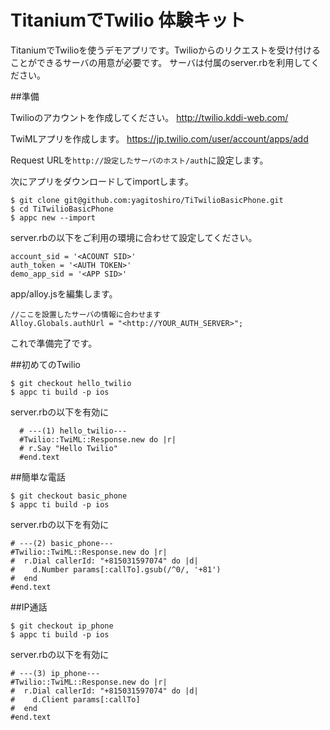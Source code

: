 # TitaniumでTwilio 体験キット

TitaniumでTwilioを使うデモアプリです。Twilioからのリクエストを受け付けることができるサーバの用意が必要です。
サーバは付属のserver.rbを利用してください。

##準備

Twilioのアカウントを作成してください。
http://twilio.kddi-web.com/

TwiMLアプリを作成します。
https://jp.twilio.com/user/account/apps/add

Request URLを`http://設定したサーバのホスト/auth`に設定します。

次にアプリをダウンロードしてimportします。

```
$ git clone git@github.com:yagitoshiro/TiTwilioBasicPhone.git
$ cd TiTwilioBasicPhone
$ appc new --import
```

server.rbの以下をご利用の環境に合わせて設定してください。
```
account_sid = '<ACOUNT SID>'
auth_token = '<AUTH TOKEN>'
demo_app_sid = '<APP SID>'
```

app/alloy.jsを編集します。
```
//ここを設置したサーバの情報に合わせます
Alloy.Globals.authUrl = "<http://YOUR_AUTH_SERVER>";
```

これで準備完了です。

##初めてのTwilio
```
$ git checkout hello_twilio
$ appc ti build -p ios
```

server.rbの以下を有効に

```
  # ---(1) hello_twilio---
  #Twilio::TwiML::Response.new do |r|
  # r.Say "Hello Twilio"
  #end.text
```

##簡単な電話
```
$ git checkout basic_phone
$ appc ti build -p ios
```

server.rbの以下を有効に

```
# ---(2) basic_phone---
#Twilio::TwiML::Response.new do |r|
#  r.Dial callerId: "+815031597074" do |d|
#    d.Number params[:callTo].gsub(/^0/, '+81')
#  end
#end.text
```

##IP通話
```
$ git checkout ip_phone
$ appc ti build -p ios
```

server.rbの以下を有効に

```
# ---(3) ip_phone---
#Twilio::TwiML::Response.new do |r|
#  r.Dial callerId: "+815031597074" do |d|
#    d.Client params[:callTo]
#  end
#end.text
```
